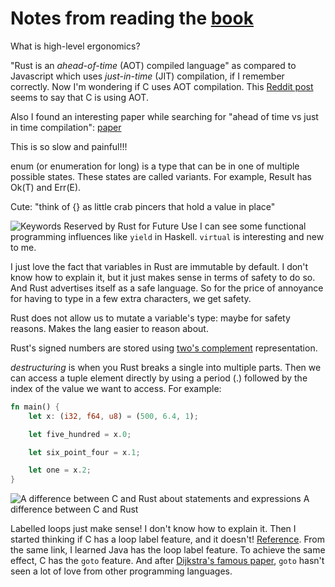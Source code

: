 # Notes from reading the [book](https://doc.rust-lang.org/book/)

What is high-level ergonomics?

"Rust is an *ahead-of-time* (AOT) compiled language" as compared to Javascript which uses *just-in-time* (JIT) compilation, if I remember correctly. Now I'm wondering if C uses AOT compilation. This [Reddit post](https://www.reddit.com/r/Compilers/comments/19ctf7p/aot_vs_jit_comilation/) seems to say that C is using AOT.

Also I found an interesting paper while searching for "ahead of time vs just in time compilation": [paper](https://dl.acm.org/doi/10.1145/3623507.3623554)

This is so slow and painful!!!

enum (or enumeration for long) is a type that can be in one of multiple possible states. These states are called variants. For example, Result has Ok(T) and Err(E).

Cute: "think of {} as little crab pincers that hold a value in place"

![Keywords Reserved by Rust for Future Use](imgs_for_notes/Screenshot%202024-07-03%20at%2012.07.27 PM.png) I can see some functional programming influences like `yield` in Haskell. `virtual` is interesting and new to me.

I just love the fact that variables in Rust are immutable by default. I don't know how to explain it, but it just makes sense in terms of safety to do so. And Rust advertises itself as a safe language. So for the price of annoyance for having to type in a few extra characters, we get safety.

Rust does not allow us to mutate a variable's type: maybe for safety reasons. Makes the lang easier to reason about.

Rust's signed numbers are stored using [two's complement](https://en.wikipedia.org/wiki/Two%27s_complement) representation.

*destructuring* is when you Rust breaks a single into multiple parts. Then we can access a tuple element directly by using a period (.) followed by the index of the value we want to access. For example:

```rust
fn main() {
    let x: (i32, f64, u8) = (500, 6.4, 1);

    let five_hundred = x.0;

    let six_point_four = x.1;

    let one = x.2;
}
```

![A difference between C and Rust about statements and expressions](imgs_for_notes/Screenshot%202024-07-03%20at%202.22.34 PM.png) A difference between C and Rust

Labelled loops just make sense! I don't know how to explain it. Then I started thinking if C has a loop label feature, and it doesn't! [Reference](https://stackoverflow.com/questions/45825935/is-there-such-a-thing-as-labeled-or-unlabeled-break-in-c). From the same link, I learned Java has the loop label feature. To achieve the same effect, C has the `goto` feature. And after [Dijkstra's famous paper](http://homepages.cwi.nl/~storm/teaching/reader/Dijkstra68.pdf), `goto` hasn't seen a lot of love from other programming languages.